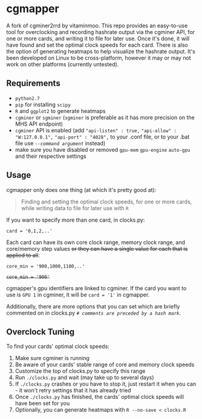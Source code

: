 # cgmapper

A fork of cgminer2rrd by vitaminmoo. This repo provides an easy-to-use tool for overclocking and recording hashrate output via the cgminer API, for one or more cards, and writing it to file for later use. Once it's done, it will have found and set the optimal clock speeds for each card. There is also the option of generating heatmaps to help visualize the hashrate output. It's been developed on Linux to be cross-platform, however it may or may not work on other platforms (currently untested).

## Requirements

* `python2.7`
* `pip` for installing `scipy`
* `R` and `ggplot2` to generate heatmaps
* `cgminer` or `sgminer` (`sgminer` is preferable as it has more precision on the MHS API endpoint)
* `cgminer` API is enabled (add `"api-listen" : true,` `"api-allow" : "W:127.0.0.1",` `"api-port" : "4028",` to your .conf file, or to your .bat file use *`--command argument`* instead)
* make sure you have disabled or removed `gpu-mem` `gpu-engine` `auto-gpu` and their respective settings

## Usage

cgmapper only does one thing (at which it's pretty good at):

>Finding and setting the optimal clock speeds, for one or more cards, while writing data to file for later use with `R`

If you want to specify more than one card, in clocks.py:

`card = '0,1,2,..'`

Each card can have its own core clock range, memory clock range, and core/memory step values ~~or they can have a single value for each that is applied to all~~:

`core_min = '900,1000,1100,..'`

~~`core_min = '900'`~~

cgmapper's gpu identifiers are linked to cgminer. If the card you want to use is `GPU 1` in cgminer, it will be `card = '1'` in cgmapper.

Additionally, there are more options that you can set which are briefly commented on in clocks.py *`# comments are preceded by a hash mark`*.

## Overclock Tuning

To find your cards' optimal clock speeds:

1. Make sure cgminer is running
2. Be aware of your cards' stable range of core and memory clock speeds
3. Customize the top of clocks.py to specify this range
4. Run `./clocks.py` and wait (may take up to several days)
5. If `./clocks.py` crashes or you have to stop it, just restart it when you can - it won't retry settings that it has already tried
6. Once `./clocks.py` has finished, the cards' optimal clock speeds will have been set for you
7. Optionally, you can generate heatmaps with `R --no-save < clocks.R`
